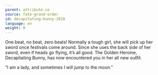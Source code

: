 ```yaml
---
parent: attribute.ce
source: fate-grand-order
id: decapitating-bunny-2018
language: en
weight: 0
---
```


One beat, no beat, zero beats!
Normally a tough girl, she will pick up her sword once festivals come around.
Since she uses the back side of her sword, even if heads go flying, it’s all good.
The Golden Heroine, Decapitating Bunny, has now encountered you in her all new outfit.

“I am a lady, and sometimes I will jump to the moon.”
